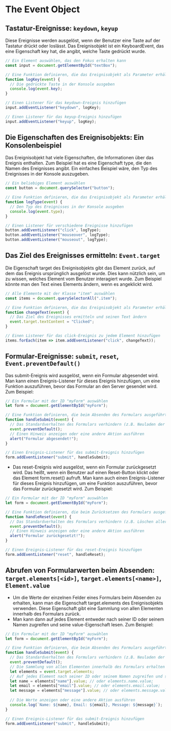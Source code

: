 # The Event Object

## Tastatur-Ereignisse: `keydown`, `keyup`
Diese Ereignisse werden ausgelöst, wenn der Benutzer eine Taste auf der Tastatur drückt oder loslässt. Das Ereignisobjekt ist ein KeyboardEvent, das eine Eigenschaft key hat, die angibt, welche Taste gedrückt wurde.

```javascript
// Ein Element auswählen, das den Fokus erhalten kann
const input = document.getElementById("textBox");

// Eine Funktion definieren, die das Ereignisobjekt als Parameter erhält
function logKey(event) {
  // Die gedrückte Taste in der Konsole ausgeben
  console.log(event.key);
}

// Einen Listener für das keydown-Ereignis hinzufügen
input.addEventListener("keydown", logKey);

// Einen Listener für das keyup-Ereignis hinzufügen
input.addEventListener("keyup", logKey);
```

## Die Eigenschaften des Ereignisobjekts: Ein Konsolenbeispiel
Das Ereignisobjekt hat viele Eigenschaften, die Informationen über das Ereignis enthalten. Zum Beispiel hat es eine Eigenschaft type, die den Namen des Ereignisses angibt. Ein einfaches Beispiel wäre, den Typ des Ereignisses in der Konsole auszugeben.

```javascript
// Ein beliebiges Element auswählen
const button = document.querySelector("button");

// Eine Funktion definieren, die das Ereignisobjekt als Parameter erhält
function logType(event) {
  // Den Typ des Ereignisses in der Konsole ausgeben
  console.log(event.type);
}

// Einen Listener für verschiedene Ereignisse hinzufügen
button.addEventListener("click", logType);
button.addEventListener("mouseover", logType);
button.addEventListener("mouseout", logType);
```

## Das Ziel des Ereignisses ermitteln: `Event.target`
Die Eigenschaft target des Ereignisobjekts gibt das Element zurück, auf dem das Ereignis ursprünglich ausgelöst wurde. Dies kann nützlich sein, um zu wissen, welches Element vom Benutzer interagiert wurde. Zum Beispiel könnte man den Text eines Elements ändern, wenn es angeklickt wird.

```javascript
// Alle Elemente mit der Klasse "item" auswählen
const items = document.querySelectorAll(".item");

// Eine Funktion definieren, die das Ereignisobjekt als Parameter erhält
function changeText(event) {
  // Das Ziel des Ereignisses ermitteln und seinen Text ändern
  event.target.textContent = "Clicked";
}

// Einen Listener für das click-Ereignis zu jedem Element hinzufügen
items.forEach(item => item.addEventListener("click", changeText));
```

## Formular-Ereignisse: `submit`, `reset`, `Event.preventDefault()`
Das submit-Ereignis wird ausgelöst, wenn ein Formular abgesendet wird. Man kann einen Ereignis-Listener für dieses Ereignis hinzufügen, um eine Funktion auszuführen, bevor das Formular an den Server gesendet wird. Zum Beispiel:

```javascript
// Ein Formular mit der ID "myForm" auswählen
let form = document.getElementById("myForm");

// Eine Funktion definieren, die beim Absenden des Formulars ausgeführt werden soll
function handleSubmit(event) {
  // Das Standardverhalten des Formulars verhindern (z.B. Neuladen der Seite)
  event.preventDefault();
  // Einen Hinweis anzeigen oder eine andere Aktion ausführen
  alert("Formular abgesendet!");
}

// Einen Ereignis-Listener für das submit-Ereignis hinzufügen
form.addEventListener("submit", handleSubmit);
```

- Das reset-Ereignis wird ausgelöst, wenn ein Formular zurückgesetzt wird. Das heißt, wenn ein Benutzer auf einen Reset-Button klickt oder das Element form.reset() aufruft. Man kann auch einen Ereignis-Listener für dieses Ereignis hinzufügen, um eine Funktion auszuführen, bevor das Formular zurückgesetzt wird. Zum Beispiel:

```javascript
// Ein Formular mit der ID "myForm" auswählen
let form = document.getElementById("myForm");

// Eine Funktion definieren, die beim Zurücksetzen des Formulars ausgeführt werden soll
function handleReset(event) {
  // Das Standardverhalten des Formulars verhindern (z.B. Löschen aller Felder)
  event.preventDefault();
  // Einen Hinweis anzeigen oder eine andere Aktion ausführen
  alert("Formular zurückgesetzt!");
}

// Einen Ereignis-Listener für das reset-Ereignis hinzufügen
form.addEventListener("reset", handleReset);
```

## Abrufen von Formularwerten beim Absenden: `target.elements[<id>]`, `target.elements[<name>]`, `Element.value`
- Um die Werte der einzelnen Felder eines Formulars beim Absenden zu erhalten, kann man die Eigenschaft target.elements des Ereignisobjekts verwenden. Diese Eigenschaft gibt eine Sammlung von allen Elementen innerhalb des Formulars zurück.
- Man kann dann auf jedes Element entweder nach seiner ID oder seinem Namen zugreifen und seine value-Eigenschaft lesen. Zum Beispiel:

```javascript
// Ein Formular mit der ID "myForm" auswählen
let form = document.getElementById("myForm");

// Eine Funktion definieren, die beim Absenden des Formulars ausgeführt werden soll
function handleSubmit(event) {
  // Das Standardverhalten des Formulars verhindern (z.B. Neuladen der Seite)
  event.preventDefault();
  // Die Sammlung von allen Elementen innerhalb des Formulars erhalten
  let elements = event.target.elements;
  // Auf jedes Element nach seiner ID oder seinem Namen zugreifen und seinen Wert lesen
  let name = elements["name"].value; // oder elements.name.value;
  let email = elements["email"].value; // oder elements.email.value;
  let message = elements["message"].value; // oder elements.message.value;
  
  // Die Werte anzeigen oder eine andere Aktion ausführen
  console.log(`Name: ${name}, Email: ${email}, Message: ${message}`);
}

// Einen Ereignis-Listener für das submit-Ereignis hinzufügen
form.addEventListener("submit", handleSubmit);
```

